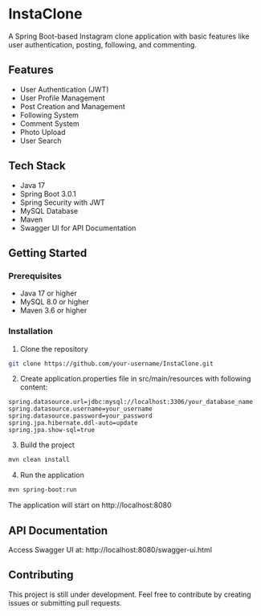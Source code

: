 # InstaClone

A Spring Boot-based Instagram clone application with basic features like user authentication, posting, following, and commenting.

## Features

- User Authentication (JWT)
- User Profile Management
- Post Creation and Management
- Following System
- Comment System
- Photo Upload
- User Search

## Tech Stack

- Java 17
- Spring Boot 3.0.1
- Spring Security with JWT
- MySQL Database
- Maven
- Swagger UI for API Documentation

## Getting Started

### Prerequisites

- Java 17 or higher
- MySQL 8.0 or higher
- Maven 3.6 or higher

### Installation

1. Clone the repository
```bash
git clone https://github.com/your-username/InstaClone.git
```

2. Create application.properties file in src/main/resources with following content:
```properties
spring.datasource.url=jdbc:mysql://localhost:3306/your_database_name
spring.datasource.username=your_username
spring.datasource.password=your_password
spring.jpa.hibernate.ddl-auto=update
spring.jpa.show-sql=true
```

3. Build the project
```bash
mvn clean install
```

4. Run the application
```bash
mvn spring-boot:run
```

The application will start on http://localhost:8080

## API Documentation

Access Swagger UI at: http://localhost:8080/swagger-ui.html

## Contributing

This project is still under development. Feel free to contribute by creating issues or submitting pull requests.
